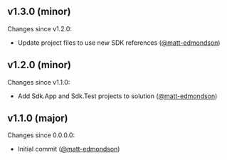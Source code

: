 ## v1.3.0 (minor)

Changes since v1.2.0:

- Update project files to use new SDK references ([@matt-edmondson](https://github.com/matt-edmondson))

## v1.2.0 (minor)

Changes since v1.1.0:

- Add Sdk.App and Sdk.Test projects to solution ([@matt-edmondson](https://github.com/matt-edmondson))

## v1.1.0 (major)

Changes since 0.0.0.0:

- Initial commit ([@matt-edmondson](https://github.com/matt-edmondson))


